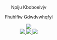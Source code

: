 <!DOCTYPE html>
<html lang="en">
<head>
<meta charset="UTF-8">
<meta name="viewport" content="width=device-width, initial-scale=1.0">
<title>Rotated Text</title>
</head>
<body>
<p align="center">
    Npiju Kboboeivjv
</p>
<p align="center">
    Fhuhlfiw Gdwdvwhqfyl
</p>

<p align="center"> <!-- Center-align the content -->
    <!-- Custom badge with your name -->
    <a href="https://github.com/your_username">
        <img src="https://img.shields.io/badge/Name-YourName-red?style=flat-square">
    </a>  
    <br/>
    <!-- Add more badges with relevant information -->
    <a href="https://your-website.com">
        <img src="https://img.shields.io/badge/Website-yourwebsite.com-green?style=flat-square">
    </a>  
    <a href="https://your-resume.com">
        <img src="https://img.shields.io/badge/Resume-yourresume.com-blue?style=flat-square">
    </a>  
    <a href="https://www.linkedin.com/in/your-linkedin">
        <img src="https://img.shields.io/badge/-LinkedIn-blue?style=flat-square&logo=linkedin">
    </a>
    <!-- Add more badges as needed -->
</p>

</body>
</html>
